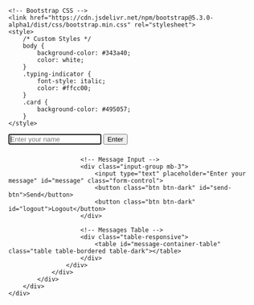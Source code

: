 <!DOCTYPE html>
<html lang="en">
<head>
    <meta charset="UTF-8">
    <meta name="viewport" content="width=device-width, initial-scale=1.0">
    <title>Chat Room</title>

    <!-- Bootstrap CSS -->
    <link href="https://cdn.jsdelivr.net/npm/bootstrap@5.3.0-alpha1/dist/css/bootstrap.min.css" rel="stylesheet">
    <style>
        /* Custom Styles */
        body {
            background-color: #343a40;
            color: white;
        }
        .typing-indicator {
            font-style: italic;
            color: #ffcc00;
        }
        .card {
            background-color: #495057;
        }
    </style>
</head>
<body>

<!-- Login Section -->
<div id="name-form" class="bg-primary d-flex align-items-center vh-100">
    <div class="container">
        <div class="row">
            <div class="col-md-4 offset-md-4">
                <div class="input-group">
                    <input type="text" placeholder="Enter your name" id="name-value" autofocus class="form-control">
                    <button class="btn btn-dark" id="login">Enter</button>
                </div>
            </div>
        </div>
    </div>
</div>

<!-- Chat Room Section -->
<div id="chat-room" class="d-none">
    <div class="container mt-5">
        <div class="row">
            <div class="col-md-6 offset-md-3">
                <div class="card">
                    <div class="card-header">
                        <h3 id="name-title"></h3>
                    </div>
                    <div class="card-body">
                        <!-- Typing Indicator -->
                        <p id="typing-indicator" class="typing-indicator"></p>

                        <!-- Message Input -->
                        <div class="input-group mb-3">
                            <input type="text" placeholder="Enter your message" id="message" class="form-control">
                            <button class="btn btn-dark" id="send-btn">Send</button>
                            <button class="btn btn-dark" id="logout">Logout</button>
                        </div>

                        <!-- Messages Table -->
                        <div class="table-responsive">
                            <table id="message-container-table" class="table table-bordered table-dark"></table>
                        </div>
                    </div>
                </div>
            </div>
        </div>
    </div>
</div>

<!-- JS Libraries -->
<script src="https://cdn.jsdelivr.net/npm/sockjs-client/dist/sockjs.min.js"></script>
<script src="https://cdn.jsdelivr.net/npm/stompjs/lib/stomp.min.js"></script>

<!-- Script -->
<script>
    // WebSocket and STOMP client setup
    let stompClient = null;
    let username = null;
    let typingTimeout;

    // Elements
    const nameForm = document.getElementById("name-form");
    const chatRoom = document.getElementById("chat-room");
    const nameValue = document.getElementById("name-value");
    const nameTitle = document.getElementById("name-title");
    const messageInput = document.getElementById("message");
    const messageTable = document.getElementById("message-container-table");
    const typingIndicator = document.getElementById("typing-indicator");

    // Connect to WebSocket
    function connect() {
        const socket = new SockJS("/chat");
        stompClient = Stomp.over(socket);
        stompClient.connect({}, () => {
            console.log("Connected to WebSocket");

            // Subscribe to topic for messages
            stompClient.subscribe("/topic/return-to", (message) => {
                displayMessage(JSON.parse(message.body));
            });

            // Subscribe to topic for typing indicator
            stompClient.subscribe("/topic/typing", (message) => {
                typingIndicator.textContent = message.body;
                setTimeout(() => (typingIndicator.textContent = ""), 1000);
            });
        });
    }

    // Send message
    document.getElementById("send-btn").addEventListener("click", () => {
        const messageContent = messageInput.value;
        if (messageContent && stompClient) {
            const message = { content: messageContent, sender: username };
            stompClient.send("/app/message", {}, JSON.stringify(message));
            messageInput.value = "";
        }
    });

    // Typing indicator
    messageInput.addEventListener("input", () => {
        if (stompClient && username) {
            clearTimeout(typingTimeout);
            stompClient.send("/app/typing", {}, username + " is typing...");
            typingTimeout = setTimeout(() => stompClient.send("/app/typing", {}, ""), 1000);
        }
    });

    // Display message
    function displayMessage(message) {
        const row = messageTable.insertRow();
        const cell = row.insertCell(0);
        cell.textContent = `${message.sender}: ${message.content}`;
    }

    // Login
    document.getElementById("login").addEventListener("click", () => {
        username = nameValue.value.trim();
        if (username) {
            nameTitle.textContent = `Welcome, ${username}`;
            nameForm.classList.add("d-none");
            chatRoom.classList.remove("d-none");
            connect();
        }
    });

    // Logout
    document.getElementById("logout").addEventListener("click", () => {
        if (stompClient) stompClient.disconnect();
        nameForm.classList.remove("d-none");
        chatRoom.classList.add("d-none");
        username = null;
        messageTable.innerHTML = "";
    });
</script>
</body>
</html>

